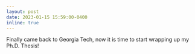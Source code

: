```yaml
---
layout: post
date: 2023-01-15 15:59:00-0400
inline: true
---
```


Finally came back to Georgia Tech, now it is time to start wrapping up my Ph.D. Thesis!